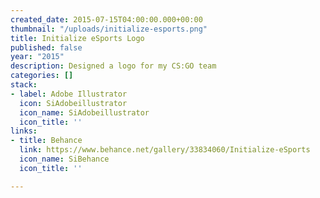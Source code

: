 ```yaml
---
created_date: 2015-07-15T04:00:00.000+00:00
thumbnail: "/uploads/initialize-esports.png"
title: Initialize eSports Logo
published: false
year: "2015"
description: Designed a logo for my CS:GO team
categories: []
stack:
- label: Adobe Illustrator
  icon: SiAdobeillustrator
  icon_name: SiAdobeillustrator
  icon_title: ''
links:
- title: Behance
  link: https://www.behance.net/gallery/33834060/Initialize-eSports
  icon_name: SiBehance
  icon_title: ''

---
```

